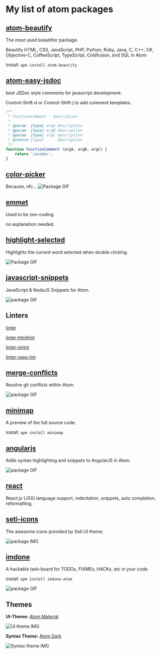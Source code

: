 # My list of atom packages

## [atom-beautify](https://atom.io/packages/atom-beautify)

The most used beautifier package.

Beautify HTML, CSS, JavaScript, PHP, Python, Ruby, Java, C, C++, C#, Objective-C, CoffeeScript, TypeScript, Coldfusion, and SQL in Atom

Install: `apm install atom-beautify`



## [atom-easy-jsdoc](https://atom.io/packages/atom-easy-jsdoc)

best JSDoc style comments for javascript development.

Control-Shift-d or Control-Shift-j to add comment templates.

```javascript
/**
 * functionComment - description
 *  
 * @param  {type} argA description
 * @param  {type} argB description
 * @param  {type} argC description
 * @return {type}      description
 */
function functionComment (argA, argB, argC) {
    return 'javadoc';
}
```

## [color-picker](https://atom.io/packages/color-picker)


Because, ofc...
![Package GIF](color-picker.gif)


## [emmet]((https://atom.io/packages/emmet))

Used to be zen-coding.

no explanation needed.



## [highlight-selected](https://atom.io/packages/highlight-selected)

Highlights the current word selected when double clicking.

![Package GIF](highlight-selected.gif)

## [javascript-snippets](https://atom.io/packages/javascript-snippets)

JavaScript & NodeJS Snippets for Atom.

![package GIF](jsnippets.gif)


## Linters

[linter](https://atom.io/packages/linter)

[linter-htmlhint](https://atom.io/packages/linter-htmlhint)

[linter-jshint](https://atom.io/packages/linter-jshint)

[linter-sass-lint](https://atom.io/packages/linter-sass-lint)

## [merge-conflicts](https://atom.io/packages/merge-conflicts)

Resolve git conflicts within Atom.

![package GIF](merge.gif)

## [minimap](https://atom.io/packages/minimap)

A preview of the full source code.

install: `apm install minimap`

## [angularjs](https://atom.io/packages/angularjs)

Adds syntax highlighting and snippets to AngularJS in Atom.

![package GIF](angular.gif)

## [react](https://atom.io/packages/react)

React.js (JSX) language support, indentation, snippets, auto completion, reformatting.


## [seti-icons](https://atom.io/packages/seti-icons)

The awesome icons provided by Seti UI theme.

![package IMG](setiicons.png)

## [imdone](https://atom.io/packages/imdone-atom)

A hackable task-board for TODOs, FIXMEs, HACKs, etc in your code.

install: `apm install imdone-atom`

![package GIF](imdone.gif)

## Themes

**UI-Theme:** [Atom Material](https://atom.io/themes/atom-material-ui)

![UI theme IMG](atomaterialtheme.png)

**Syntax Theme:** [Atom Dark](https://atom.io/themes/atom-dark-syntax)

![Syntax theme IMG](atomdarksyntax.png)

